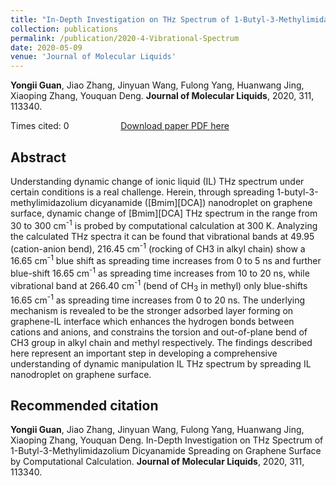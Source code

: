 ```yaml
---
title: "In-Depth Investigation on THz Spectrum of 1-Butyl-3-Methylimidazolium Dicyanamide Spreading on Graphene Surface by Computational Calculation"
collection: publications
permalink: /publication/2020-4-Vibrational-Spectrum
date: 2020-05-09
venue: 'Journal of Molecular Liquids'
---
```


<b>Yongii Guan</b>, Jiao Zhang, Jinyuan Wang, Fulong Yang, Huanwang Jing, Xiaoping Zhang, Youquan Deng. <b>Journal of Molecular Liquids</b>, 2020, 311, 113340.

Times cited: 0 &nbsp; &nbsp; &nbsp; &nbsp; &nbsp; &nbsp; &nbsp; &nbsp; &nbsp; &nbsp; [Download paper PDF here](https://yongjiguan.github.io/files/2020-4.pdf)

## Abstract
Understanding dynamic change of ionic liquid (IL) THz spectrum under certain conditions is a real challenge. Herein, through spreading 1-butyl-3-methylimidazolium dicyanamide ([Bmim][DCA]) nanodroplet on graphene surface, dynamic change of [Bmim][DCA] THz spectrum in the range from 30 to 300 cm<sup>-1</sup> is probed by computational calculation at 300 K. Analyzing the calculated THz spectra it can be found that vibrational bands at 49.95 (cation-anion bend), 216.45 cm<sup>-1</sup> (rocking of CH3 in alkyl chain) show a 16.65 cm<sup>-1</sup> blue shift as spreading time increases from 0 to 5 ns and further blue-shift 16.65 cm<sup>-1</sup> as spreading time increases from 10 to 20 ns, while vibrational band at 266.40 cm<sup>-1</sup> (bend of CH<sub>3</sub> in methyl) only blue-shifts 16.65 cm<sup>-1</sup> as spreading time increases from 0 to 20 ns. The underlying mechanism is revealed to be the stronger adsorbed layer forming on graphene-IL interface which enhances the hydrogen bonds between cations and anions, and constrains the torsion and out-of-plane bend of CH3 group in alkyl chain and methyl respectively. The findings described here represent an important step in developing a comprehensive understanding of dynamic manipulation IL THz spectrum by spreading IL nanodroplet on graphene surface.

## Recommended citation
<b>Yongii Guan</b>, Jiao Zhang, Jinyuan Wang, Fulong Yang, Huanwang Jing, Xiaoping Zhang, Youquan Deng. In-Depth Investigation on THz Spectrum of 1-Butyl-3-Methylimidazolium Dicyanamide Spreading on Graphene Surface by Computational Calculation. <b>Journal of Molecular Liquids</b>, 2020, 311, 113340.